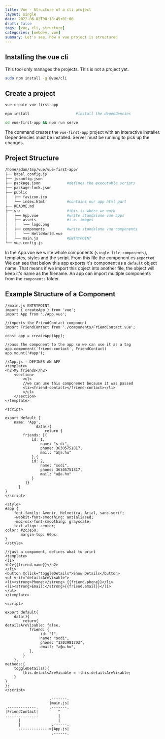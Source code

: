 ```yaml
---
title: Vue - Structure of a cli project
layout: single
date: 2022-06-02T08:18:49+01:00
draft: false
tags: [vue, cli, structure]
categories: [webdev, vue]
summary: Let's see, how a vue project is structured
---
```

## Installing the vue cli

This tool only manages the projects. This is not a project yet.

```bash
sudo npm install -g @vue/cli
```

## Create a project

```bash
vue create vue-first-app

npm install                     #install the dependencies

cd vue-first-app && npm run serve
```

The command creates the `vue-first-app` project with an interactive installer. Dependencies must be installed. Server must be running to pick up the changes.

## Project Structure

```bash
/home/adam/tmp/vue/vue-first-app/
├── babel.config.js
├── jsconfig.json
├── package.json            #defines the executable scripts
├── package-lock.json
├── public                  
│   ├── favicon.ico
│   └── index.html          #contains our app html part
├── README.md
├── src                     #this is where we work
│   ├── App.vue             #write standalone vue apps
│   ├── assets              #i.e. images
│   │   └── logo.png
│   ├── components          #write standalone vue components
│   │   └── HelloWorld.vue
│   └── main.js             #ENTRYPOINT
└── vue.config.js
```

In the App.vue we write whole components (`single file components`), templates, styles and the script. From this file the component es `exported`. We can see that below this app exports it's component as a `default` object name. That means if we import this object into another file, the object will keep it's name as the filename. An app can import multiple components from the `components` folder.


## Example Structure of a Component

```vue
//main.js ENTRYPOINT
import { createApp } from 'vue';
import App from './App.vue';

//imports the FriendContact component
import FriendContact from './components/FriendContact.vue';

const app = createApp(App);

//pass the component to the app so we can use it as a tag
app.component('friend-contact', FriendContact)
app.mount('#app');
```

```vue
//App.js - DEFINES AN APP
<template>
<h2>My friends</h2>
    <section>
        <ul>
        //we can use this componenet because it was passed
        <li><friend-contact></friend-contact></li>
        </ul>
    </section>
</template>

<script>

export default {
    name: 'App',
              data(){
                  return {
        friends: [{
            id: 1,
                name: "s di",
                phone: 36305751817,
                mail: "a@a.hu"
            },{
            id: 2,
                name: "sodi",
                phone: 36305751817,
                mail: "a@a.hu"
            }
         ]}
      }
}
</script>

<style>
#app {
    font-family: Avenir, Helvetica, Arial, sans-serif;
    -webkit-font-smoothing: antialiased;
    -moz-osx-font-smoothing: grayscale;
    text-align: center;
color: #2c3e50;
       margin-top: 60px;
}
</style>
```

```vue
//just a component, defines what to print
<template>
<li>
<h2>{{friend.name}}</h2>
</li>
<button @click="toggleDetails">Show Details</button>
<ul v-if="detailsAreVisable">
<li><strong>Phone:</strong> {{friend.phone}}</li>
<li><strong>Email:</strong>{{friend.email}}</li>
</ul>
</template>

<script>

export default{
    data(){
        return{
detailsAreVisable: false,
           friend: {
                id: "1",
                name: "sodi",
                phone: "1203981203",
                email: "a@a.hu",
           },
        }
    },
methods:{
    toggleDetails(){
        this.detailsAreVisable = !this.detailsAreVisable;
    }
}
};
</script>
```

```goat
                    .-------.
                    |main.js|
.-------------.     .-------.
|FriendContact|         ^    
.-------------.         |   
      |                 |   
      |              .------.
      .------------->|App.js|
                     .------.
```


























